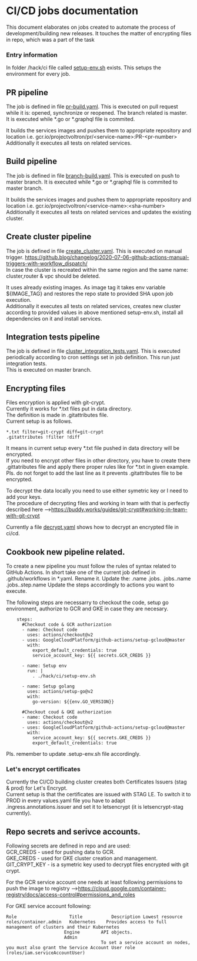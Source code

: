 # CI/CD jobs documentation
This document elaborates on jobs created to automate the process of development/building  new releases.
It touches the matter of encrypting files in repo, which was a part of the task

### Entry information
In folder  /hack/ci file called [setup-env.sh](../hack/ci/setup-env.sh)  exists. This setups the environment for every job.

## PR pipeline
The job is defined in file [pr-build.yaml](../.github/workflows/pr-build.yaml). This is executed on pull request while it is: opened, synchronize or reopened. The branch related is master.
It is executed while *.go or *.graphql file is commited.

It builds the services images and pushes them to appropriate repository and location i.e.
gcr.io/projectvoltron/pr/\<service-name\>:PR-\<pr-number\>  
Additionally it executes all tests on related services.

## Build pipeline
The job is defined in file [branch-build.yaml](../.github/workflows/branch-build.yaml). This is executed on push to master branch.
It is executed while *.go or *.graphql file is commited to master branch.

It builds the services images and pushes them to appropriate repository and location i.e.
gcr.io/projectvoltron/\<service-name\>:\<sha-number\>  
Additionally it executes all tests on related services and updates the existing cluster.

## Create cluster pipeline
The job is defined in file [create_cluster.yaml](../.github/workflows/create_cluster.yaml). This is executed on manual trigger. https://github.blog/changelog/2020-07-06-github-actions-manual-triggers-with-workflow_dispatch/  
In case the cluster is recreated within the same region and the same name: cluster,router & vpc should be deleted.

It uses already existing images. 
As image tag it takes env variable ${IMAGE_TAG} and restores the repo state to provided SHA upon job execution.  
Additionally it executes all tests on related services, creates new cluster according to provided values in above mentioned setup-env.sh, install all dependencies on it and install services.

## Integration tests pipeline
The job is defined in file [cluster_integration_tests.yaml](../.github/workflows/cluster_integration_tests.yaml). This is executed periodically according to cron settings set in job definition. This run just integration tests.  
This is executed on master branch.

## Encrypting files
Files encryption is applied with git-crypt.  
Currently it works for *.txt files put in data directory.  
The definition is made in .gitattributes file.  
Current setup is as follows.  
```
*.txt filter=git-crypt diff=git-crypt
.gitattributes !filter !diff
```
It means in current setup every *.txt file pushed in data directory will be encrypted.  
If you need to encrypt other files in other directory, you have to create there .gittatributes file and apply there proper rules like  for *.txt in given example. Pls. do not forget to add the last line as it prevents .gitattributes file to be encrypted.

To decrypt the data locally you need to use either symetric key or I need to add your keys.  
The procedure of decrypting files and working in team with that is perfectly described here -->https://buddy.works/guides/git-crypt#working-in-team-with-git-crypt

Currently a file [decrypt.yaml](../.github/workflows/decrypt.yaml) shows how to decrypt an encrypted file in ci/cd.

## Cookbook new pipeline related.
To create a new pipeline you must follow the rules of syntax related to GitHub Actions.
In short take one of the current job defined in .github/workflows in *.yaml. Rename it. Update the:
.name
.jobs.<jobs-name>
.jobs.<jobs-name>.name
.jobs.<jobs-name>.step.name
Update the steps accordingly to actions you want to execute.

The following steps are necessarry to checkout the code, setup go environment, authorize to GCR and GKE in case they are necesary.
```
    steps:    
      #Checkout code & GCR authorization
      - name: Checkout code
        uses: actions/checkout@v2
      - uses: GoogleCloudPlatform/github-actions/setup-gcloud@master
        with:
          export_default_credentials: true
          service_account_key: ${{ secrets.GCR_CREDS }}

      - name: Setup env
        run: |
          . ./hack/ci/setup-env.sh

      - name: Setup golang
        uses: actions/setup-go@v2
        with:
          go-version: ${{env.GO_VERSION}}

      #Checkout coud & GKE authorization
      - name: Checkout code
        uses: actions/checkout@v2
      - uses: GoogleCloudPlatform/github-actions/setup-gcloud@master
        with:
          service_account_key: ${{ secrets.GKE_CREDS }}
          export_default_credentials: true
```
Pls. remember to update .setup-env.sh file accordingly.

### Let's encrypt certificates
Currently the CI/CD building cluster creates both Certificates Issuers (stag & prod) for Let's Encrypt.  
Current setup is that the certificates are issued with STAG LE. To switch it to PROD in every values.yaml file you have to adapt .ingress.annotations.issuer and set it to letsencrypt (it is letsencrypt-stag 
currently).

## Repo secrets and serivce accounts.
Following secrets are defined in repo and are used:  
GCR_CREDS - used for pushing data to GCR.  
GKE_CREDS - used for GKE cluster creation and management.  
GIT_CRYPT_KEY - is a symetric key used to decrypt files encrypted with git crypt.

For the GCR service account one needs at least following permissions to push the image to registry -->https://cloud.google.com/container-registry/docs/access-control#permissions_and_roles  

For GKE service account following:
```
Role	                Title	        Description	Lowest resource
roles/container.admin	Kubernetes    Provides access to full management of clusters and their Kubernetes  
                      Engine        API objects.   
                      Admin
                                    To set a service account on nodes, you must also grant the Service Account User role (roles/iam.serviceAccountUser)                       
```





